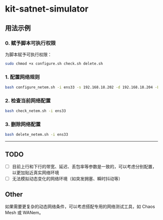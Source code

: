 # kit-satnet-simulator

## 用法示例

### 0. 赋予脚本可执行权限
为脚本赋予可执行权限：
```bash
sudo chmod +x configure.sh check.sh delete.sh
```

### 1. 配置网络规则
```bash
bash configure_netem.sh -i ens33 -s 192.168.18.202 -d 192.168.18.204 -L 5000ms -D 90% -B 10kbps
```

### 2. 检查当前网络配置
```bash
bash check_netem.sh -i ens33
```

### 3. 删除网络配置
```bash
bash delete_netem.sh -i ens33
```

---

## TODO

- [ ] 目前上行和下行的带宽、延迟、丢包率等参数是一致的，可以考虑分别配置，以更加贴近真实网络环境
- [ ] 无法模拟动态变化的网络环境（如突发拥塞、瞬时抖动等）

## Other

如果需要更复杂的动态网络条件，可以考虑搭配专用的网络测试工具，如 Chaos Mesh 或 WANem。
